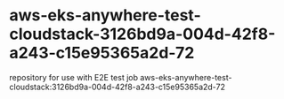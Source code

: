 # aws-eks-anywhere-test-cloudstack-3126bd9a-004d-42f8-a243-c15e95365a2d-72
repository for use with E2E test job aws-eks-anywhere-test-cloudstack:3126bd9a-004d-42f8-a243-c15e95365a2d-72
